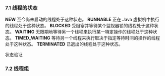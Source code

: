 
### 7.1 线程的状态

**NEW**             至今尚未启动的线程处于这种状态。
**RUNNABLE**        正在 Java 虚拟机中执行的线程处于这种状态。
**BLOCKED**         受阻塞并等待某个监视器锁的线程处于这种状态。
**WAITING**         无限期地等待另一个线程来执行某一特定操作的线程处于这种状态。
**TIMED_WAITING**   等待另一个线程来执行取决于指定等待时间的操作的线程处于这种状态。
**TERMINATED**      已退出的线程处于这种状态。

状态验证


### 7.2 线程组
